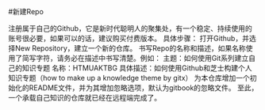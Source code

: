 
#新建Repo

注册属于自己的Github，它是新时代聪明人的聚集处，有一个稳定、持续使用的账号很必要，如果可以的话，建议购买付费版本。
具体步骤：
打开Github，并选择New Repository，建立一个新的仓库。
书写Repo的名称和描述，如果名称使用了简写字符，请务必在描述中书写清楚。例如：
主题：如何使用Git系列建立自己的知识专题
名称：HTMUAKTBG
具体描述：如何使用Github和芝士构建个人知识专题（how to make up a knowledge theme by gitx）
为本仓库增加一个初始化的README文件，并为其增加忽略选项，默认为gitbook的忽略文件。
至此，一个承载自己知识的仓库就已经在远程端完成了。